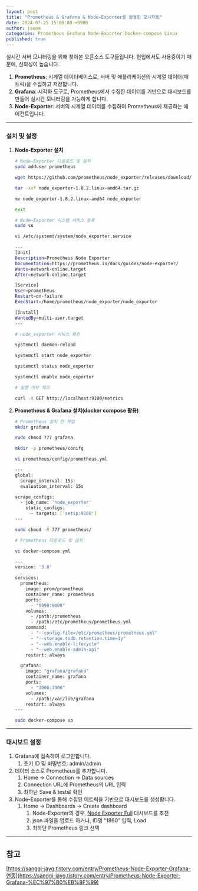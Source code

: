 ```yaml
---
layout: post
title: "Prometheus & Grafana & Node-Exporter를 활용한 모니터링"
date: 2024-07-25 15:00:00 +0900
author: jseom
categories: Prometheus Grafana Node-Exporter Docker-compose Linux
published: true
---
```


실시간 서버 모니터링을 위해 찾아본 오픈소스 도구들입니다. 현업에서도 사용중이기 때문에, 신뢰성이 높습니다.

1. **Prometheus**: 시계열 데이터베이스로, 서버 및 애플리케이션의 시계열 데이터(매트릭)을 수집하고 저장합니다.
2. **Grafana**: 시각화 도구로, Prometheus에서 수집한 데이터를 기반으로 대시보드를 만들어 실시간 모니터링을 가능하게 합니다.
3. **Node-Exporter**: 서버의 시계열 데이터를 수집하여 Prometheus에 제공하는 에이전트입니다.

---

### 설치 및 설정

1. **Node-Exporter 설치**

   ```bash
   # Node-Exporter 다운로드 및 설치
   sudo adduser prometheus

   wget https://github.com/prometheus/node_exporter/releases/download/v1.8.2/node_exporter-1.8.2.linux-amd64.tar.gz

   tar -xvf node_exporter-1.8.2.linux-amd64.tar.gz

   mv node_exporter-1.8.2.linux-amd64 node_exporter

   exit

   # Node-Exporter 시스템 서비스 등록
   sudo su

   vi /etc/systemd/system/node_exporter.service

   ---
   [Unit]
   Description=Prometheus Node Exporter
   Documentation=https://prometheus.io/docs/guides/node-exporter/
   Wants=network-online.target
   After=network-online.target

   [Service]
   User=prometheus
   Restart=on-failure
   ExecStart=/home/prometheus/node_exporter/node_exporter

   [Install]
   WantedBy=multi-user.target
   ---

   # node_exporter 서비스 확인

   systemctl daemon-reload

   systemctl start node_exporter

   systemctl status node_exporter

   systemctl enable node_exporter

   # 실행 여부 체크

   curl -X GET http://localhost:9100/metrics
   ```

2. **Prometheus & Grafana 설치(docker compose 활용)**

   ```bash
   # Prometheus 설치 전 작업
   mkdir grafana

   sudo chmod 777 grafana

   mkdir -p prometheus/conifg

   vi prometheus/config/prometheus.yml

   ---
   global:
     scrape_interval: 15s
     evaluation_interval: 15s

   scrape_configs:
     - job_name: 'node_exporter'
       static_configs:
         - targets: ['setip:9100']
   ---

   sudo chmod -R 777 prometheus/

   # Prometheus 다운로드 및 설치

   vi docker-compose.yml

   ---
   version: '3.8'

   services:
     prometheus:
       image: prom/prometheus
       container_name: prometheus
       ports:
         - "9090:9090"
       volumes:
         - /path:/prometheus
         - /path:/etc/prometheus/prometheus.yml
       command:
         - "--config.file=/etc/prometheus/prometheus.yml"
         - "--storage.tsdb.retention.time=1y"
         - "--web.enable-lifecycle"
         - "--web.enable-admin-api"
       restart: always

     grafana:
       image: "grafana/grafana"
       container_name: grafana
       ports:
         - "3000:3000"
       volumes:
         - /path:/var/lib/grafana
       restart: always
   ---

   sudo docker-compose up
   ```

---

### 대시보드 설정

1. Grafana에 접속하여 로그인합니다.
   1. 초기 ID 및 비밀번호: admin/admin
2. 데이터 소스로 Prometheus를 추가합니다.
   1. Home → Connection → Data sources
   2. Connection URL에 Prometheus의 URL 입력
   3. 최하단 Save & test로 확인
3. Node-Exporter를 통해 수집된 메트릭을 기반으로 대시보드를 생성합니다.
   1. Home → Dashboards → Create dashboard
      1. Node-Exporter의 경우, [Node Exporter Full](https://grafana.com/grafana/dashboards/1860-node-exporter-full/) 대시보드를 추천
      2. json 파일을 업로드 하거나, ID명 “1860” 입력, Load
      3. 최하단 Prometheus 링크 선택

---

## 참고

[https://sanggi-jayg.tistory.com/entry/Prometheus-Node-Exporter-Grafana-연동](https://sanggi-jayg.tistory.com/entry/Prometheus-Node-Exporter-Grafana-%EC%97%B0%EB%8F%99)
